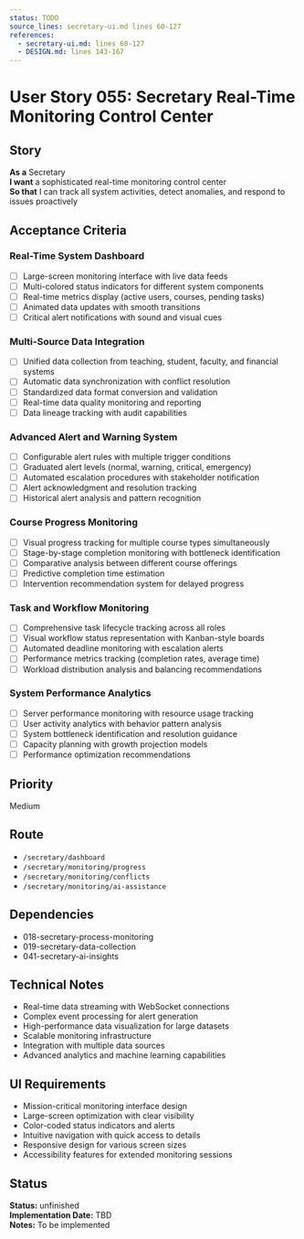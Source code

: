 ```yaml
---
status: TODO
source_lines: secretary-ui.md lines 60-127
references:
  - secretary-ui.md: lines 60-127
  - DESIGN.md: lines 143-167
---
```


# User Story 055: Secretary Real-Time Monitoring Control Center

## Story
**As a** Secretary  
**I want** a sophisticated real-time monitoring control center  
**So that** I can track all system activities, detect anomalies, and respond to issues proactively

## Acceptance Criteria

### Real-Time System Dashboard
- [ ] Large-screen monitoring interface with live data feeds
- [ ] Multi-colored status indicators for different system components
- [ ] Real-time metrics display (active users, courses, pending tasks)
- [ ] Animated data updates with smooth transitions
- [ ] Critical alert notifications with sound and visual cues

### Multi-Source Data Integration
- [ ] Unified data collection from teaching, student, faculty, and financial systems
- [ ] Automatic data synchronization with conflict resolution
- [ ] Standardized data format conversion and validation
- [ ] Real-time data quality monitoring and reporting
- [ ] Data lineage tracking with audit capabilities

### Advanced Alert and Warning System
- [ ] Configurable alert rules with multiple trigger conditions
- [ ] Graduated alert levels (normal, warning, critical, emergency)
- [ ] Automated escalation procedures with stakeholder notification
- [ ] Alert acknowledgment and resolution tracking
- [ ] Historical alert analysis and pattern recognition

### Course Progress Monitoring
- [ ] Visual progress tracking for multiple course types simultaneously
- [ ] Stage-by-stage completion monitoring with bottleneck identification
- [ ] Comparative analysis between different course offerings
- [ ] Predictive completion time estimation
- [ ] Intervention recommendation system for delayed progress

### Task and Workflow Monitoring
- [ ] Comprehensive task lifecycle tracking across all roles
- [ ] Visual workflow status representation with Kanban-style boards
- [ ] Automated deadline monitoring with escalation alerts
- [ ] Performance metrics tracking (completion rates, average time)
- [ ] Workload distribution analysis and balancing recommendations

### System Performance Analytics
- [ ] Server performance monitoring with resource usage tracking
- [ ] User activity analytics with behavior pattern analysis
- [ ] System bottleneck identification and resolution guidance
- [ ] Capacity planning with growth projection models
- [ ] Performance optimization recommendations

## Priority
Medium

## Route
- `/secretary/dashboard`
- `/secretary/monitoring/progress`
- `/secretary/monitoring/conflicts`
- `/secretary/monitoring/ai-assistance`

## Dependencies
- 018-secretary-process-monitoring
- 019-secretary-data-collection
- 041-secretary-ai-insights

## Technical Notes
- Real-time data streaming with WebSocket connections
- Complex event processing for alert generation
- High-performance data visualization for large datasets
- Scalable monitoring infrastructure
- Integration with multiple data sources
- Advanced analytics and machine learning capabilities

## UI Requirements
- Mission-critical monitoring interface design
- Large-screen optimization with clear visibility
- Color-coded status indicators and alerts
- Intuitive navigation with quick access to details
- Responsive design for various screen sizes
- Accessibility features for extended monitoring sessions
## Status
**Status:** unfinished  
**Implementation Date:** TBD  
**Notes:** To be implemented
